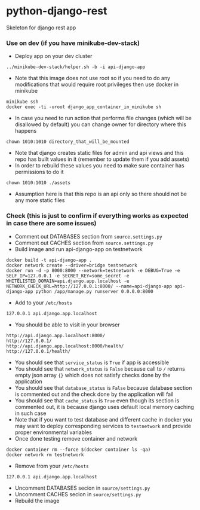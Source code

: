 # python-django-rest
Skeleton for django rest app
### Use on dev (if you have minikube-dev-stack)
- Deploy app on your dev cluster
```
../minikube-dev-stack/helper.sh -b -i api-django-app
```
- Note that this image does not use root so if you need to do any modifications that would require root privileges then use docker in minikube
```
minikube ssh
docker exec -ti -uroot django_app_container_in_minikube sh
```
- In case you need to run action that performs file changes (which will be disallowed by default) you can change owner for directory where this happens
```
chown 1010:1010 directory_that_will_be_mounted
```
- Note that django creates static files for admin and api views and this repo has built values in it (remember to update them if you add assets)
- In order to rebuild these values you need to make sure container has permissions to do it
```
chown 1010:1010 ./assets
```
- Assumption here is that this repo is an api only so there should not be any more static files
### Check (this is just to confirm if everything works as expected in case there are some issues)
- Comment out DATABASES section from `source.settings.py`
- Comment out CACHES section from `source.settings.py`
- Build image and run api-django-app on testnetwork
```
docker build -t api-django-app .
docker network create --driver=bridge testnetwork
docker run -d -p 8000:8000 --network=testnetwork -e DEBUG=True -e SELF_IP=127.0.0.1 -e SECRET_KEY=some_secret -e WHITELISTED_DOMAIN=api.django.app.localhost -e NETWORK_CHECK_URL=http://127.0.0.1:8000/ --name=api-django-app api-django-app python /app/manage.py runserver 0.0.0.0:8000
```
- Add to your `/etc/hosts`
```
127.0.0.1 api.django.app.localhost
```
- You should be able to visit in your browser
```
http://api.django.app.localhost:8000/
http://127.0.0.1/
http://api.django.app.localhost:8000/health/
http://127.0.0.1/health/
```
- You should see that `service_status` is `True` if app is accessible
- You should see that `network_status` is `False` because call to `/` returns empty json array `{}` which does not satisfy checks done by the application
- You should see that `database_status` is `False` because database section is commented out and the check done by the application will fail
- You should see that `cache_status` is `True` even though its section is commented out, it is because django uses default local memory caching in such case
- Note that if you want to test database and different cache in docker you may want to deploy corresponding services to `testnetwork` and provide proper environmental variables
- Once done testing remove container and network
```
docker container rm --force $(docker container ls -qa)
docker network rm testnetwork
```
- Remove from your `/etc/hosts`
```
127.0.0.1 api.django.app.localhost
```
- Uncomment DATABASES secion in `source/settings.py`
- Uncomment CACHES secion in `source/settings.py`
- Rebuild the image
